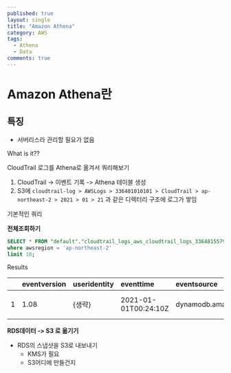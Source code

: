 ```yaml
---
published: true
layout: single
title: "Amazon Athena"
category: AWS
tags:
  - Athena
  - Data
comments: true
---
```


Amazon Athena란
=============



## 특징

- 서버리스라 관리할 필요가 없음



What is it??



CloudTrail 로그를 Athena로 옮겨서 쿼리해보기

1. CloudTrail -> 이벤트 기록 -> Athena 테이블 생성
2. S3에 `cloudtrail-log > AWSLogs > 336401010101 > CloudTrail > ap-northeast-2 > 2021 > 01 > 21` 과 같은 디렉터리 구조에 로그가 쌓임

기본적인 쿼리

**전체조회하기**

```sql
SELECT * FROM "default"."cloudtrail_logs_aws_cloudtrail_logs_336481557929_a5bac61f" 
where awsregion = 'ap-northeast-2'
limit 10;
```

Results

|      | eventversion | useridentity | eventtime            | eventsource            | eventname      | awsregion      | sourceipaddress | useragent | errorcode | errormessage | requestparameters | responseelements | additionaleventdata | requestid | eventid | resources | eventtype  | apiversion | readonly | recipientaccountid | serviceeventdetails | sharedeventid | vpcendpointid |
| :--- | :----------- | :----------- | :------------------- | :--------------------- | :------------- | :------------- | :-------------- | :-------- | :-------- | :----------- | :---------------- | :--------------- | :------------------ | :-------- | :------ | :-------- | :--------- | :--------- | :------- | :----------------- | :------------------ | :------------ | :------------ |
| 1    | 1.08         | {생략}       | 2021-01-01T00:24:10Z | dynamodb.amazonaws.com | DescribeStream | ap-northeast-2 | {생략}          | {생략}    |           |              | {생략}            | null             |                     | {생략}    | {생략}  |           | AwsApiCall | 2012-08-10 | true     | {생략}             |                     |               |               |

**RDS데이터 -> S3 로 옮기기**

- RDS의 스냅샷을 S3로 내보내기
  - KMS가 필요
  - S3어디에 만들건지